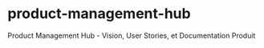 # product-management-hub
Product Management Hub - Vision, User Stories, et Documentation Produit   
